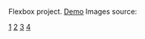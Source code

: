 Flexbox project. [Demo](https://ha0177.github.io/flexbox-project-2/)
Images source: 

[1](https://unsplash.com/photos/above-cloud-photo-of-blue-skies-yQorCngxzwI)
[2](https://unsplash.com/photos/blue-sky-with-white-clouds-xtgONQzGgOE)
[3](https://unsplash.com/photos/cloudy-sky-during-daytime-E9aetBe2w40)
[4](https://unsplash.com/photos/cloudy-sky-80sv993lUKI)
